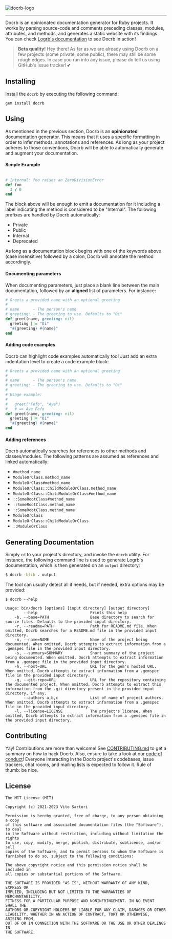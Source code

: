 ![docrb-logo](https://user-images.githubusercontent.com/77198/138565209-ad6fad7f-ff60-4f60-9fe0-625de690c00d.png)
<hr />

Docrb is an opinionated documentation generator for Ruby projects. It works by
parsing source-code and comments preceding classes, modules, attributes, and
methods, and generates a static website with its findings. You can check
[Logrb's documentation](https://heyvito.github.io/logrb) to see Docrb
in action!

> **Beta quality!** Hey there! As far as we are already using Docrb on a few
projects (some private, some public), there may still be some rough edges. In
case you run into any issue, please do tell us using GitHub's issue tracker! 💕

## Installing

Install the `docrb` by executing the following command:

```
gem install docrb
```

## Using

As mentioned in the previous section, Docrb is an **opinionated** documentation
generator. This means that it uses a specific formatting in order to infer
methods, annotations and references. As long as your project adheres to those
conventions, Docrb will be able to automatically generate and augment your
documentation.

#### Simple Example

```ruby

# Internal: foo raises an ZeroDivisionError
def foo
  3 / 0
end
```

The block above will be enough to emit a documentation for it including a label
indicating the method is considered to be "Internal". The following prefixes
are handled by Docrb automatically:

- Private
- Public
- Internal
- Deprecated

As long as a documentation block begins with one of the keywords above (case
insensitive) followed by a colon, Docrb will annotate the method accordingly.

#### Documenting parameters

When documenting parameters, just place a blank line between the main
documentation, followed by an **aligned** list of parameters. For instance:

```ruby
# Greets a provided name with an optional greeting
#
# name      - The person's name
# greeting: - The greeting to use. Defaults to "Oi"
def greet(name, greeting: nil)
  greeting ||= "Oi"
  "#{greeting} #{name}"
end
```

#### Adding code examples

Docrb can highlight code examples automatically too! Just add an extra
indentation level to create a code example block:

```ruby
# Greets a provided name with an optional greeting
#
# name      - The person's name
# greeting: - The greeting to use. Defaults to "Oi"
#
# Usage example:
#
#   greet("Fefo", "Aye")
#   # => Aye Fefo
def greet(name, greeting: nil)
  greeting ||= "Oi"
  "#{greeting} #{name}"
end
```

#### Adding references
Docrb automatically searches for references to other methods and classes/modules.
The following patterns are assumed as references and linked automatically:

 - `#method_name`
 - `ModuleOrClass.method_name`
 - `ModuleOrClass#method_name`
 - `ModuleOrClass::ChildModuleOrClass.method_name`
 - `ModuleOrClass::ChildModuleOrClass#method_name`
 - `::SomeRootClass#method_name`
 - `::SomeRootClass.method_name`
 - `::SomeRootClass.method_name`
 - `ModuleOrClass`
 - `ModuleOrClass::ChildModuleOrClass`
 - `::ModuleOrClass`

## Generating Documentation

Simply `cd` to your project's directory, and invoke the `docrb` utility.
For instance, the following command line is used to generate Logrb's
documentation, which is then generated on an `output` directory:

```bash
$ docrb -blib . output
```

The tool can usually detect all it needs, but if needed, extra options may
be provided:

```
$ docrb --help

Usage: bin/docrb [options] [input directory] [output directory]
        --help                       Prints this help
    -b, --base=PATH                  Base directory to search for source files. Defaults to the provided input directory.
    -r, --readme=PATH                Path for README.md file. When omitted, Docrb searches for a README.md file in the provided input directory.
    -n, --name=NAME                  Name of the project being documented. When omitted, Docrb attempts to extract information from a .gemspec file in the provided input directory.
    -s, --summary=SUMMARY            Short summary of the project being documented. When omitted, Docrb attempts to extract information from a .gemspec file in the provided input directory.
    -h, --host=URL                   URL for the gem's hosted URL. When omitted, Docrb attempts to extract information from a .gemspec file in the provided input directory.
    -g, --git-repo=URL               URL for the repository containing the documented project. When omitted, Docrb attempts to extract this information from the .git directory present in the provided input directory, if any.
        --authors a,b,c              List of name of project authors. When omitted, Docrb attempts to extract information from a .gemspec file in the provided input directory.
    -l, --license=LICENSE            The project's license. When omitted, Docrb attempts to extract information from a .gemspec file in the provided input directory.
```

## Contributing

Yay! Contributions are more than welcome!
See [CONTRIBUTING.md](CONTRIBUTING.md) to get a summary on how to hack Docrb.
Also, ensure to take a look at our [code of conduct](CODE_OF_CONDUCT.md)!
Everyone interacting in the Docrb project's codebases, issue trackers,
chat rooms, and mailing lists is expected to follow it. Rule of thumb: be nice.

## License

```
The MIT License (MIT)

Copyright (c) 2021-2023 Vito Sartori

Permission is hereby granted, free of charge, to any person obtaining a copy
of this software and associated documentation files (the "Software"), to deal
in the Software without restriction, including without limitation the rights
to use, copy, modify, merge, publish, distribute, sublicense, and/or sell
copies of the Software, and to permit persons to whom the Software is
furnished to do so, subject to the following conditions:

The above copyright notice and this permission notice shall be included in
all copies or substantial portions of the Software.

THE SOFTWARE IS PROVIDED "AS IS", WITHOUT WARRANTY OF ANY KIND, EXPRESS OR
IMPLIED, INCLUDING BUT NOT LIMITED TO THE WARRANTIES OF MERCHANTABILITY,
FITNESS FOR A PARTICULAR PURPOSE AND NONINFRINGEMENT. IN NO EVENT SHALL THE
AUTHORS OR COPYRIGHT HOLDERS BE LIABLE FOR ANY CLAIM, DAMAGES OR OTHER
LIABILITY, WHETHER IN AN ACTION OF CONTRACT, TORT OR OTHERWISE, ARISING FROM,
OUT OF OR IN CONNECTION WITH THE SOFTWARE OR THE USE OR OTHER DEALINGS IN
THE SOFTWARE.

```
